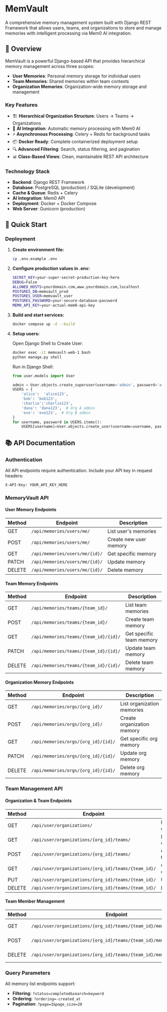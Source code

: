 # MemVault

A comprehensive memory management system built with Django REST Framework that allows users, teams, and organizations to store and manage memories with intelligent processing via Mem0 AI integration.

## 🚀 Overview

MemVault is a powerful Django-based API that provides hierarchical memory management across three scopes:

- **User Memories**: Personal memory storage for individual users
- **Team Memories**: Shared memories within team contexts
- **Organization Memories**: Organization-wide memory storage and management

### Key Features

- 🏗️ **Hierarchical Organization Structure**: Users → Teams → Organizations
- 🤖 **AI Integration**: Automatic memory processing with Mem0 AI
- ⚡ **Asynchronous Processing**: Celery + Redis for background tasks
- 📦 **Docker Ready**: Complete containerized deployment setup
- 🔍 **Advanced Filtering**: Search, status filtering, and pagination
- 📊 **Class-Based Views**: Clean, maintainable REST API architecture

### Technology Stack

- **Backend**: Django REST Framework
- **Database**: PostgreSQL (production) / SQLite (development)
- **Cache & Queue**: Redis + Celery
- **AI Integration**: Mem0 API
- **Deployment**: Docker + Docker Compose
- **Web Server**: Gunicorn (production)

## 🚀 Quick Start


### Deployment

1. **Create environment file:**
   ```bash
   cp .env.example .env
   ```

2. **Configure production values in .env:**
   ```bash
   SECRET_KEY=your-super-secret-production-key-here
   DEBUG=False
   ALLOWED_HOSTS=yourdomain.com,www.yourdomain.com,localhost
   POSTGRES_DB=memvault_prod
   POSTGRES_USER=memvault_user
   POSTGRES_PASSWORD=your-secure-database-password
   MEM0_API_KEY=your-actual-mem0-api-key
   ```

3. **Build and start services:**
   ```bash
   docker compose up -d --build
   ```

4. **Setup users:**

   Open Django Shell to Create User:
   ```bash
   docker exec -it memvault-web-1 bash
   python manage.py shell
   ```
   
   Run in Django Shell:
   ```python
   from user.models import User
   
   admin = User.objects.create_superuser(username='admin', password='admin123')
   USERS = {
       'alice':  'alice123',
       'bob': 'bob123',
       'charlie':'charlie123',
       'dana': 'dana123',  # Org A admin
       'eve': 'eve123',  # Org B admin
   }
   for username, password in USERS.items():
       USERS[username]=User.objects.create_user(username=username, password=password)
   ```

## 📚 API Documentation

### Authentication

All API endpoints require authentication. Include your API key in request headers:

```bash
X-API-Key: YOUR_API_KEY_HERE
```

### MemoryVault API

#### User Memory Endpoints

| Method | Endpoint | Description |
|--------|----------|-------------|
| GET | `/api/memories/users/me/` | List user's memories |
| POST | `/api/memories/users/me/` | Create new user memory |
| GET | `/api/memories/users/me/{id}/` | Get specific memory |
| PATCH | `/api/memories/users/me/{id}/` | Update memory |
| DELETE | `/api/memories/users/me/{id}/` | Delete memory |

#### Team Memory Endpoints

| Method | Endpoint | Description |
|--------|----------|-------------|
| GET | `/api/memories/teams/{team_id}/` | List team memories |
| POST | `/api/memories/teams/{team_id}/` | Create team memory |
| GET | `/api/memories/teams/{team_id}/{id}/` | Get specific team memory |
| PATCH | `/api/memories/teams/{team_id}/{id}/` | Update team memory |
| DELETE | `/api/memories/teams/{team_id}/{id}/` | Delete team memory |

#### Organization Memory Endpoints

| Method | Endpoint | Description |
|--------|----------|-------------|
| GET | `/api/memories/orgs/{org_id}/` | List organization memories |
| POST | `/api/memories/orgs/{org_id}/` | Create organization memory |
| GET | `/api/memories/orgs/{org_id}/{id}/` | Get specific org memory |
| PATCH | `/api/memories/orgs/{org_id}/{id}/` | Update org memory |
| DELETE | `/api/memories/orgs/{org_id}/{id}/` | Delete org memory |

### Team Management API

#### Organization & Team Endpoints

| Method | Endpoint | Description |
|--------|----------|-------------|
| GET | `/api/user/organizations/` | List user's organizations |
| GET | `/api/user/organizations/{org_id}/teams/` | List teams in organization |
| POST | `/api/user/organizations/{org_id}/teams/` | Create new team |
| GET | `/api/user/organizations/{org_id}/teams/{team_id}/` | Get team details |
| PUT | `/api/user/organizations/{org_id}/teams/{team_id}/` | Update team |
| DELETE | `/api/user/organizations/{org_id}/teams/{team_id}/` | Delete team |

#### Team Member Management

| Method | Endpoint | Description |
|--------|----------|-------------|
| GET | `/api/user/organizations/{org_id}/teams/{team_id}/members/` | List team members |
| POST | `/api/user/organizations/{org_id}/teams/{team_id}/members/` | Add team member |
| DELETE | `/api/user/organizations/{org_id}/teams/{team_id}/members/{user_id}/` | Remove member |

### Query Parameters

All memory list endpoints support:

- **Filtering**: `?status=completed&search=keyword`
- **Ordering**: `?ordering=-created_at`
- **Pagination**: `?page=2&page_size=20`
